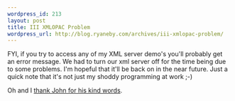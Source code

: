 ```yaml
--- 
wordpress_id: 213
layout: post
title: III XMLOPAC Problem
wordpress_url: http://blog.ryaneby.com/archives/iii-xmlopac-problem/
---
```

FYI, if you try to access any of my XML server demo's you'll probably get an error message. We had to turn our xml server off for the time being due to some problems. I'm hopeful that it'll be back on in the near future. Just a quick note that it's not just my shoddy programming at work ;-)

Oh and I <a href="http://www.blyberg.net/2006/03/31/iii-xmlopac-findings-promise-and-a-little-relief/">thank John for his kind words</a>.

